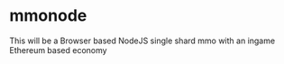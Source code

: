 # mmonode

This will be a Browser based NodeJS single shard mmo with an ingame Ethereum based economy

